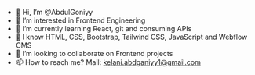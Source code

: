 - 👋 Hi, I’m @AbdulGoniyy
- 👀 I’m interested in Frontend Engineering 
- 🌱 I’m currently learning React, git and consuming APIs
- 🧩 I know HTML, CSS, Bootstrap, Tailwind CSS, JavaScript and Webflow CMS 
- 💞️ I’m looking to collaborate on Frontend projects
- 📫 How to reach me? Mail: kelani.abdganiyy1@gmail.com

<!---
AbdulGoniyy/AbdulGoniyy is a ✨ special ✨ repository because its `README.md` (this file) appears on your GitHub profile.
You can click the Preview link to take a look at your changes.
--->
